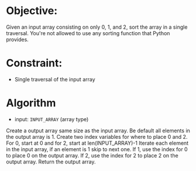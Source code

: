 # Objective: 
Given an input array consisting on only 0, 1, and 2, sort the array in a single traversal. You're not allowed to use any sorting function that Python provides.


# Constraint: 
- Single traversal of the input array

# Algorithm 

- input: `INPUT_ARRAY` (array type)

Create a output array same size as the input array. Be default all elements in the output array is 1.
Create two index variables for where to place 0 and 2. For 0, start at 0 and for 2, start at len(INPUT_ARRAY)-1
Iterate each element in the input array, if an element is 1 skip to next one. If 1, use the index for 0 to place 0 on the output array. If 2, use the index for 2 to place 2 on the output array.
Return the output array.
